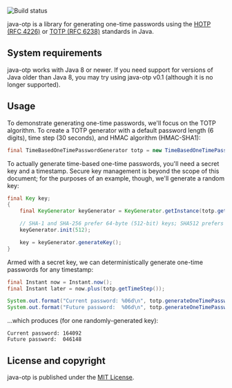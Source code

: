 ![Build status](https://travis-ci.org/jchambers/java-otp.svg?branch=master)

java-otp is a library for generating one-time passwords using the [HOTP (RFC 4226)](https://tools.ietf.org/html/rfc4226) or [TOTP (RFC 6238)](https://tools.ietf.org/html/rfc6238) standards in Java.

## System requirements

java-otp works with Java 8 or newer. If you need support for versions of Java older than Java 8, you may try using java-otp v0.1 (although it is no longer supported).

## Usage

To demonstrate generating one-time passwords, we'll focus on the TOTP algorithm. To create a TOTP generator with a default password length (6 digits), time step (30 seconds), and HMAC algorithm (HMAC-SHA1):

```java
final TimeBasedOneTimePasswordGenerator totp = new TimeBasedOneTimePasswordGenerator();
```

To actually generate time-based one-time passwords, you'll need a secret key and a timestamp. Secure key management is beyond the scope of this document; for the purposes of an example, though, we'll generate a random key:

```java
final Key key;
{
    final KeyGenerator keyGenerator = KeyGenerator.getInstance(totp.getAlgorithm());

    // SHA-1 and SHA-256 prefer 64-byte (512-bit) keys; SHA512 prefers 128-byte (1024-bit) keys
    keyGenerator.init(512);

    key = keyGenerator.generateKey();
}
```

Armed with a secret key, we can deterministically generate one-time passwords for any timestamp:

```java
final Instant now = Instant.now();
final Instant later = now.plus(totp.getTimeStep());

System.out.format("Current password: %06d\n", totp.generateOneTimePassword(key, now));
System.out.format("Future password:  %06d\n", totp.generateOneTimePassword(key, later));
```

…which produces (for one randomly-generated key):

```
Current password: 164092
Future password:  046148
```

## License and copyright

java-otp is published under the [MIT License](https://opensource.org/licenses/MIT).
